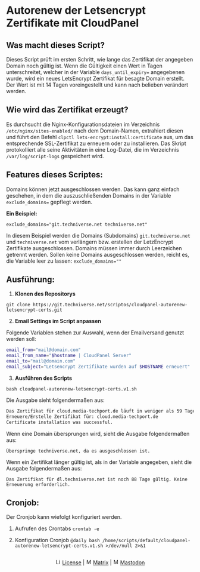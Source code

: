 # Autorenew der Letsencrypt Zertifikate mit CloudPanel


## Was macht dieses Script?

Dieses Script prüft im ersten Schritt, wie lange das Zertifikat der angegeben Domain noch gültig ist.
Wenn die Gültigkeit einen Wert in Tagen unterschreitet, welcher in der Variable `days_until_expiry=` angegebenen wurde, wird ein neues LetsEncrypt Zertifikat für besagte Domain erstellt.
Der Wert ist mit 14 Tagen voreingestellt und kann nach belieben verändert werden.

## Wie wird das Zertifikat erzeugt?

Es durchsucht die Nginx-Konfigurationsdateien im Verzeichnis `/etc/nginx/sites-enabled/` nach dem Domain-Namen, extrahiert diesen und führt den Befehl `clpctl lets-encrypt:install:certificate` aus, um das entsprechende SSL-Zertifikat zu erneuern oder zu installieren. Das Skript protokolliert alle seine Aktivitäten in eine Log-Datei, die im Verzeichnis `/var/log/script-logs` gespeichert wird.

## Features dieses Scriptes:

Domains können jetzt ausgeschlossen werden.
Das kann ganz einfach geschehen, in dem die auszuschließenden Domains in der Variable `exclude_domains=` gepflegt werden.

**Ein Beispiel:**

`exclude_domains="git.techniverse.net techniverse.net"`

In diesem Beispiel werden die Domains (Subdomains) `git.techniverse.net` und `techniverse.net` vom verlängern bzw. erstellen der LetzEncrypt Zertifikate ausgeschlossen.
Domains müssen immer durch Leerzeichen getrennt werden.
Sollen keine Domains ausgeschlossen werden, reicht es, die Variable leer zu lassen: `exclude_domains=""`


## Ausführung:

1. **Klonen des Repositorys**

`git clone https://git.techniverse.net/scriptos/cloudpanel-autorenew-letsencrypt-certs.git`


2. **Email Settings im Script anpassen**

Folgende Variablen stehen zur Auswahl, wenn der Emailversand genutzt werden soll:
```bash
email_from="mail@domain.com"
email_from_name="$hostname | CloudPanel Server"
email_to="mail@domain.com"
email_subject="Letsencrypt Zertifikate wurden auf $HOSTNAME erneuert"
```


3. **Ausführen des Scripts**

`bash cloudpanel-autorenew-letsencrypt-certs.v1.sh`

Die Ausgabe sieht folgendermaßen aus:
```bash
Das Zertifikat für cloud.media-techport.de läuft in weniger als 59 Tagen ab (in 58 Tagen).
Erneuere/Erstelle Zertifikat für: cloud.media-techport.de
Certificate installation was successful.
```

Wenn eine Domain übersprungen wird, sieht die Ausgabe folgendermaßen aus:

`Überspringe techniverse.net, da es ausgeschlossen ist.`

Wenn ein Zertifikat länger gültig ist, als in der Variable angegeben, sieht die Ausgabe folgendermaßen aus:

`Das Zertifikat für dl.techniverse.net ist noch 88 Tage gültig. Keine Erneuerung erforderlich.`

## Cronjob:

Der Cronjob kann wiefolgt konfiguriert werden.

1. Aufrufen des Crontabs
`crontab -e`

2. Konfiguration Cronjob
`@daily bash /home/scripts/default/cloudpanel-autorenew-letsencrypt-certs.v1.sh >/dev/null 2>&1`

<p align="center">
  <img src="https://assets.techniverse.net/f1/git/graphics/gray0-catonline.svg" alt="">
</p>

<p align="center">
<img src="https://assets.techniverse.net/f1/logos/small/license.png" alt="License" width="15" height="15"> <a href="./cloudpanel-autorenew-letsencrypt-certs/src/branch/main/LICENSE">License</a> | <img src="https://assets.techniverse.net/f1/logos/small/matrix2.svg" alt="Matrix" width="15" height="15"> <a href="https://matrix.to/#/#community:techniverse.net">Matrix</a> | <img src="https://assets.techniverse.net/f1/logos/small/mastodon2.svg" alt="Matrix" width="15" height="15"> <a href="https://social.techniverse.net/@donnerwolke">Mastodon</a>
</p>